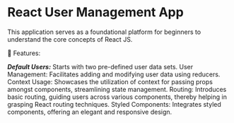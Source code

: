 # React User Management App
This application serves as a foundational platform for beginners to understand the core concepts of React JS. 

🌟 Features:

***Default Users:*** Starts with two pre-defined user data sets.
User Management: Facilitates adding and modifying user data using reducers.
Context Usage: Showcases the utilization of context for passing props amongst components, streamlining state management.
Routing: Introduces basic routing, guiding users across various components, thereby helping in grasping React routing techniques.
Styled Components: Integrates styled components, offering an elegant and responsive design.
